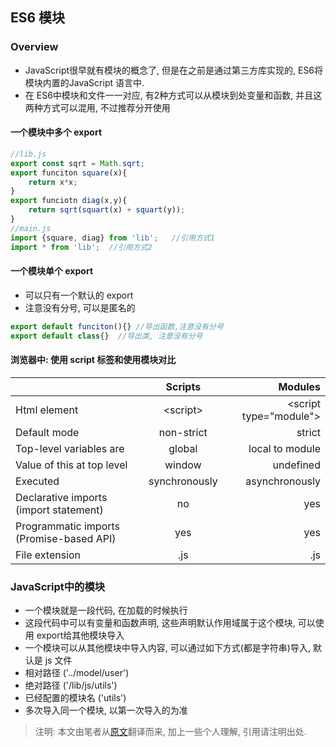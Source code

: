 ES6 模块
---

### Overview
+ JavaScript很早就有模块的概念了, 但是在之前是通过第三方库实现的, ES6将模块内置的JavaScript 语言中.
+ 在 ES6中模块和文件一一对应, 有2种方式可以从模块到处变量和函数, 并且这两种方式可以混用, 不过推荐分开使用

#### 一个模块中多个 export
```JavaScript
//lib.js
export const sqrt = Math.sqrt;
export funciton square(x){
	return x*x;
}
export funciotn diag(x,y){
	return sqrt(squart(x) + squart(y));
}
//main.js
import {square, diag} from 'lib';   //引用方式1
import * from 'lib';  //引用方式2
```

#### 一个模块单个 export
+ 可以只有一个默认的 export
+ 注意没有分号, 可以是匿名的
```JavaScript
export default funciton(){} //导出函数,注意没有分号
export default class{}  //导出类, 注意没有分号
```

#### 浏览器中: 使用 script 标签和使用模块对比
|      | Scripts          | Modules  |
| ------------- |:-------------:| -----:|
| Html element     | \<script\>| \<script type="module"\> |
| Default mode      | non-strict      |   strict |
| Top-level variables  are| global      |   local to module |
| Value of this at top level| window | undefined|
| Executed | synchronously | asynchronously | 
| Declarative imports (import statement) | no | yes|
| Programmatic imports (Promise-based API) | yes | yes |
| File extension	 | .js	| .js | 


### JavaScript中的模块

+ 一个模块就是一段代码, 在加载的时候执行
+ 这段代码中可以有变量和函数声明, 这些声明默认作用域属于这个模块, 可以使用 export给其他模块导入
+ 一个模块可以从其他模块中导入内容, 可以通过如下方式(都是字符串)导入, 默认是 js 文件
 + 相对路径 ('../model/user')
 + 绝对路径 ('/lib/js/utils')
 + 已经配置的模块名 ('utils')
+ 多次导入同一个模块, 以第一次导入的为准







> 注明: 本文由笔者从[原文](http://exploringjs.com/es6/ch_modules.html)翻译而来, 加上一些个人理解, 引用请注明出处.
